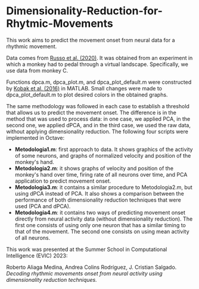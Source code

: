 # Dimensionality-Reduction-for-Rhytmic-Movements

This work aims to predict the movement onset from neural data for a rhythmic movement.

Data comes from [Russo et al. (2020)](https://github.com/aarusso/trajectory-divergence). It was obtained from an experiment in which a monkey had to pedal through a virtual landscape. Specifically, we use data from monkey C. 

Functions dpca.m, dpca_plot.m, and dpca_plot_default.m were constructed by [Kobak et al. (2016)](https://elifesciences.org/articles/10989) in MATLAB. Small changes were made to dpca_plot_default.m to plot desired colors in the obtained graphs.

The same methodology was followed in each case to establish a threshold that allows us to predict the movement onset. The difference is in the method that was used to process data: in one case, we applied PCA, in the second one, we applied dPCA, and in the third case, we used the raw data, without applying dimensionality reduction. The following four scripts were implemented in Octave:

* **Metodologia1.m**: first approach to data. It shows graphics of the activity of some neurons, and graphs of normalized velocity and position of the monkey's hand.
* **Metodologia2.m**: it shows graphs of velocity and position of the monkey's hand over time, firing rate of all neurons over time, and PCA application to predict movement onset.
* **Metodologia3.m**: it contains a similar procedure to Metodologia2.m, but using dPCA instead of PCA. It also shows a comparison between the performance of both dimensionality reduction techniques that were used (PCA and dPCA).
* **Metodologia4.m**: it contains two ways of predicting movement onset directly from neural activity data (without dimensionality reduction). The first one consists of using only one neuron that has a similar timing to that of the movement. The second one consists on using mean activity of all neurons.

This work was presented at the Summer School in Computational Intelligence (EVIC) 2023:

Roberto Aliaga Medina, Andrea Colins Rodríguez, J. Cristian Salgado. *Decoding rhythmic movements onset from neural activity using dimensionality reduction techniques.* 

